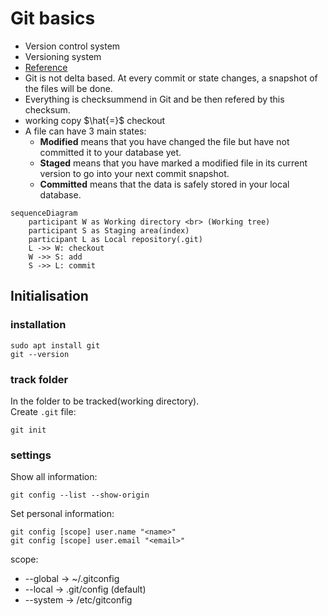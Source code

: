 # Git basics
- Version control system
- Versioning system
- [Reference](https://git-scm.com/docs)
- Git is not delta based. At every commit or state changes, a snapshot of the files will be done.
- Everything is checksummend in Git and be then refered by this checksum.
- working copy $\hat{=}$ checkout
- A file can have 3 main states:
  - **Modified** means that you have changed the file but have not committed it to your database yet.
  - **Staged** means that you have marked a modified file in its current version to go into your next commit snapshot.
  - **Committed** means that the data is safely stored in your local database.

~~~mermaid
sequenceDiagram
    participant W as Working directory <br> (Working tree)
    participant S as Staging area(index)
    participant L as Local repository(.git)
    L ->> W: checkout
    W ->> S: add
    S ->> L: commit
~~~

## Initialisation
### installation
~~~
sudo apt install git
git --version
~~~
### track folder
In the folder to be tracked(working directory). <br>
Create `.git` file:
~~~
git init
~~~
### settings
Show all information:
~~~
git config --list --show-origin
~~~
Set personal information:
~~~
git config [scope] user.name "<name>"
git config [scope] user.email "<email>"
~~~
scope:
- --global &rarr; ~/.gitconfig
- --local &rarr; .git/config (default)
- --system &rarr; /etc/gitconfig
